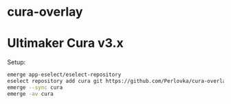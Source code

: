 # cura-overlay
Ultimaker Cura v3.x
=========================

Setup:
```bash
emerge app-eselect/eselect-repository
eselect repository add cura git https://github.com/Perlovka/cura-overlay.git
emerge --sync cura
emerge -av cura

```
